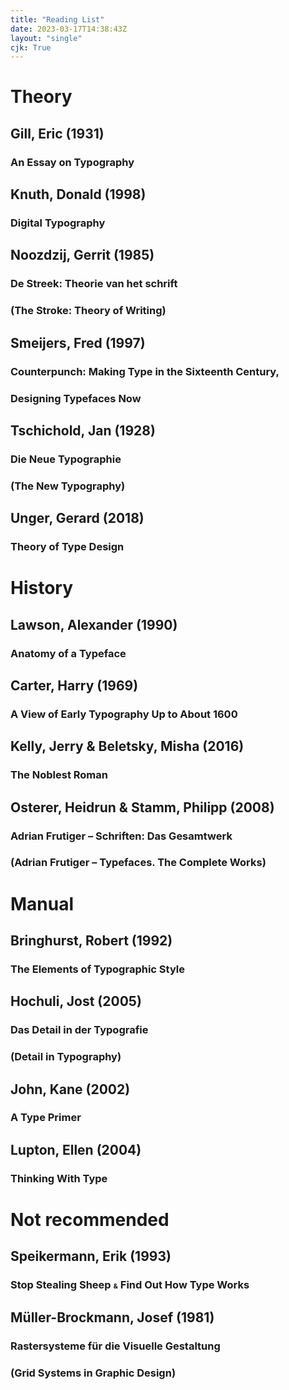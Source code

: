 ```yaml
---
title: "Reading List"
date: 2023-03-17T14:38:43Z
layout: "single"
cjk: True
---
```


# Theory

## Gill, Eric (1931)
### An Essay on Typography
<!-- 本文写于机械排字机成为主流、工业化印刷即将彻底取代手工业的时代，主要论点为这两者无法分出优劣，但也无法相互兼容，只能作为相互独立的两个行业存在。文中的许多论点不仅限于字体排印，且时至今日也不过时。全文语句较为冗长，文法老旧，阅读略吃力。于 1931 年和 1936 年出版的第一、二版均使用作者本人设计的 Joanna。 -->

## Knuth, Donald (1998)
### Digital Typography
<!-- TeX 和 METAFONT 作者本人的文集，侧重这两个系统的早期开发过程和发展。涉及大量数学与编程，部分内容与字体排印应用没有直接联系。封面使用 Adobe Garamond，正文基本均使用作者利用 METAFONT 基于 Monotype Modern Extended 设计的 Computer Modern，及其众多变体。 -->

## Noozdzij, Gerrit (1985)
### De Streek: Theorie van het schrift
### <span style="font-style: normal">(</span>The Stroke: Theory of Writing<span style="font-style: normal">)</span>

## Smeijers, Fred (1997)
### Counterpunch: Making Type in the Sixteenth Century,
### Designing Typefaces Now

## Tschichold, Jan (1928)
### Die Neue Typographie
### <span style="font-style: normal">(</span>The New Typography<span style="font-style: normal">)</span>

## Unger, Gerard (2018)
### Theory of Type Design

# History

## Lawson, Alexander (1990)
### Anatomy of a Typeface
<!-- 挑选了一些较经典和在 20 世纪较流行的字体和字体类别，对其设计者和历史渊源进行概述。本书出版于 1990 年，因此未能囊括这些字体的许多数字化版本。封面使用 Castellar，正文使用 Galliard。 -->

## Carter, Harry (1969)
### A View of Early Typography Up to About 1600

## Kelly, Jerry & Beletsky, Misha (2016)
### The Noblest Roman
<!-- 详细介绍 Bruce Rogers 设计的 Centaur。援引大量关于 Bruce Rogers 的资料，且附有本字体的所有版本的图例，更是包括一张由原版活字直接印刷的样本。正文和注释使用两种不同的 Centuar，分别出自 Jerry Kelly 和大曲都市，两者似乎都未公开发售。标题使用 Monotype Centaur。 -->

## Osterer, Heidrun & Stamm, Philipp (2008)
### Adrian Frutiger – Schriften: Das Gesamtwerk
### <span style="font-style: normal">(</span>Adrian Frutiger – Typefaces. The Complete Works<span style="font-style: normal">)</span>

# Manual

## Bringhurst, Robert (1992)
### The Elements of Typographic Style
<!-- 涵盖对字体排印发展史的概述，详细的排版样式指南和对许多经典字体的介绍。内容详尽，排版精致，文风诙谐，非常推荐阅读。作者对字体选择的观点比较保守。本书最新的主要修订版出版于 2012 年，但仍未给电脑桌面或网页排版安排篇幅。封面使用 Arno Pro，正文使用 Minion 作为主要衬线体，Scala Sans 作为无衬线体。 -->

## Hochuli, Jost (2005)
### Das Detail in der Typografie
### <span style="font-style: normal">(</span>Detail in Typography<span style="font-style: normal">)</span>
<!-- 讲解许多微观字体排印中常用的做法，附有图例，内容较少但非常详实。图例与相应文字分离的情况严重，阅读体验受此影响。封面和副标题使用 Futura，正文使用 Minion。 -->

## John, Kane (2002)
### A Type Primer
<!-- 在字体排印方面比较全面的指南，亦有涉及网格系统，适合入门。本文可大致视作添加图例、降低信息密度、增加关于平面设计的内容，且更顺应时代潮流的 Bringhurst。全文使用 Azkidenz-Grotesk。 -->

## Lupton, Ellen (2004)
### Thinking With Type
<!-- 同样适合入门，比 A Type Primer 简洁、现代。全文使用 Scala。 -->

# Not recommended

## Speikermann, Erik (1993)
### Stop Stealing Sheep <span style="font-variant-caps: all-small-caps">&</span> Find Out How Type Works
<!-- 非常不推荐。作者知识面的深度和广度无可指摘，但本书正文排版风格几乎可用杀马特来形容，思维也过于跳脱，阅读体验极差。 -->
## Müller-Brockmann, Josef (1981)
### Rastersysteme für die Visuelle Gestaltung
### <span style="font-style: normal">(</span>Grid Systems in Graphic Design<span style="font-style: normal">)</span>
<!-- 被誉为网格系统经典著作，但内容已经完全过时。全文使用 Helvetica。 -->